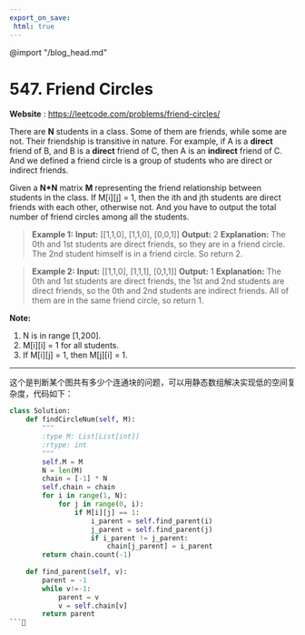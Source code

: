 ```yaml
---
export_on_save:
 html: true
---
```

@import "/blog_head.md"

# 547. Friend Circles

**Website** : https://leetcode.com/problems/friend-circles/

There are **N** students in a class. Some of them are friends, while some are not. Their friendship is transitive in nature. For example, if A is a **direct** friend of B, and B is a **direct** friend of C, then A is an **indirect** friend of C. And we defined a friend circle is a group of students who are direct or indirect friends.

Given a **N*N** matrix **M** representing the friend relationship between students in the class. If M[i][j] = 1, then the ith and jth students are direct friends with each other, otherwise not. And you have to output the total number of friend circles among all the students.

> **Example 1:**
**Input:** 
\[\[1,1,0],
 [1,1,0],
 [0,0,1]]
**Output:** 2
**Explanation:** The 0th and 1st students are direct friends, so they are in a friend circle. 
The 2nd student himself is in a friend circle. So return 2.

> **Example 2:**
**Input:** 
\[\[1,1,0],
 [1,1,1],
 [0,1,1]]
**Output:** 1
**Explanation:** The 0th and 1st students are direct friends, the 1st and 2nd students are direct friends, 
so the 0th and 2nd students are indirect friends. All of them are in the same friend circle, so return 1.

**Note:**
1. N is in range [1,200].
2. M[i][i] = 1 for all students.
3. If M[i][j] = 1, then M[j][i] = 1.

---

这个是判断某个图共有多少个连通块的问题，可以用静态数组解决实现低的空间复杂度，代码如下：
```python {.line-numbers}
class Solution:
    def findCircleNum(self, M):
        """
        :type M: List[List[int]]
        :rtype: int
        """
        self.M = M
        N = len(M)
        chain = [-1] * N
        self.chain = chain
        for i in range(1, N):
            for j in range(0, i):
                if M[i][j] == 1:
                    i_parent = self.find_parent(i)
                    j_parent = self.find_parent(j)
                    if i_parent != j_parent:
                        chain[j_parent] = i_parent
        return chain.count(-1)
                    
    def find_parent(self, v):
        parent = -1
        while v!=-1:
            parent = v
            v = self.chain[v]
        return parent
```


